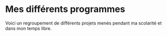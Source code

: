 # Mes différents programmes

Voici un regroupement de différents projets menés pendant ma scolarité et dans mon temps libre.
